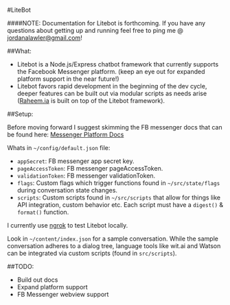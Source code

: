 #LiteBot

####NOTE: Documentation for Litebot is forthcoming. If you have any questions about getting up and running feel free to ping me @ jordanalawler@gmail.com!

##What:

- Litebot is a Node.js/Express chatbot framework that currently supports the Facebook Messenger platform. (keep an eye out for expanded platform support in the near future!)
- Litebot favors rapid development in the beginning of the dev cycle, deeper features can be built out via modular scripts as needs arise ([Raheem.ia](https://Raheem.ai) is built on top of the Litebot framework).

##Setup:

Before moving forward I suggest skimming the FB messenger docs that can be found here:
[Messenger Platform Docs](https://developers.facebook.com/docs/messenger-platform/complete-guide)

Whats in ```~/config/default.json``` file:
  - ```appSecret```: FB messenger app secret key.
  - ```pageAccessToken```: FB messenger pageAccessToken.
  - ```validationToken```: FB messenger validationToken.
  - ```flags```: Custom flags which trigger functions found in ```~/src/state/flags``` during conversation state changes.
  - ```scripts```: Custom scripts found in ```~/src/scripts``` that allow for things like API integration, custom behavior etc.  Each script must have a ```digest()``` & ```format()``` function.

I currently use [ngrok](https://ngrok.com/) to test Litebot locally.

Look in ```~/content/index.json``` for a sample conversation.  While the sample conversation adheres to a dialog tree, language tools like wit.ai and Watson can be integrated via custom scripts (found in ```src/scripts```).

##TODO:
  - Build out docs
  - Expand platform support
  - FB Messenger webview support
